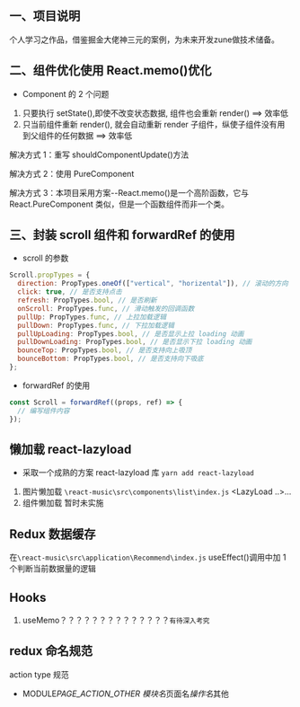 <!--
 * @Author: raotaohub
 * @Date: 2021-02-12 23:51:27
 * @LastEditTime: 2021-02-15 20:36:39
 * @LastEditors: raotaohub
 * @FilePath: \react-music\README.md
 * @Description: 项目描述和注意事项
-->

## 一、项目说明

个人学习之作品，借鉴掘金大佬神三元的案例，为未来开发zune做技术储备。

## 二、组件优化使用 React.memo()优化

- Component 的 2 个问题

1. 只要执行 setState(),即使不改变状态数据, 组件也会重新 render() ==> 效率低
2. 只当前组件重新 render(), 就会自动重新 render 子组件，纵使子组件没有用到父组件的任何数据 ==> 效率低

解决方式 1：重写 shouldComponentUpdate()方法

解决方式 2：使用 PureComponent

解决方式 3：本项目采用方案--React.memo()是一个高阶函数，它与 React.PureComponent 类似，但是一个函数组件而非一个类。

## 三、封装 scroll 组件和 forwardRef 的使用

- scroll 的参数

```js
Scroll.propTypes = {
  direction: PropTypes.oneOf(["vertical", "horizental"]), // 滚动的方向
  click: true, // 是否支持点击
  refresh: PropTypes.bool, // 是否刷新
  onScroll: PropTypes.func, // 滑动触发的回调函数
  pullUp: PropTypes.func, // 上拉加载逻辑
  pullDown: PropTypes.func, // 下拉加载逻辑
  pullUpLoading: PropTypes.bool, // 是否显示上拉 loading 动画
  pullDownLoading: PropTypes.bool, // 是否显示下拉 loading 动画
  bounceTop: PropTypes.bool, // 是否支持向上吸顶
  bounceBottom: PropTypes.bool, // 是否支持向下吸底
};
```

- forwardRef 的使用

```js
const Scroll = forwardRef((props, ref) => {
  // 编写组件内容
});
```

## 懒加载 react-lazyload

- 采取一个成熟的方案 react-lazyload 库 `yarn add react-lazyload`

1. 图片懒加载
   `\react-music\src\components\list\index.js` <LazyLoad ..>...</LazyLoad>
2. 组件懒加载
   暂时未实施

## Redux 数据缓存

在`\react-music\src\application\Recommend\index.js` useEffect()调用中加 1 个判断当前数据量的逻辑

## Hooks

1. useMemo？？？？？？？？？？？？？？`有待深入考究`

## redux 命名规范

action type 规范

- MODULE*PAGE_ACTION_OTHER
  模块名*页面名*操作名*其他
